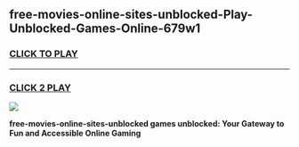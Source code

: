 
## free-movies-online-sites-unblocked-Play-Unblocked-Games-Online-679w1
<h3>
<a href="https://premium76.site?title=free-movies-online-sites-unblocked&ref=25A">CLICK TO PLAY</a></h3>
<hr>

<h3>
<a href="https://premium76.site?title=free-movies-online-sites-unblocked&ref=25A">CLICK 2 PLAY</a>
  
</h3>

<a href="https://premium76.site?title=free-movies-online-sites-unblocked&ref=25A"><img src="https://clearcache.store/games.png"></a>


**free-movies-online-sites-unblocked games unblocked: Your Gateway to Fun and Accessible Online Gaming**
